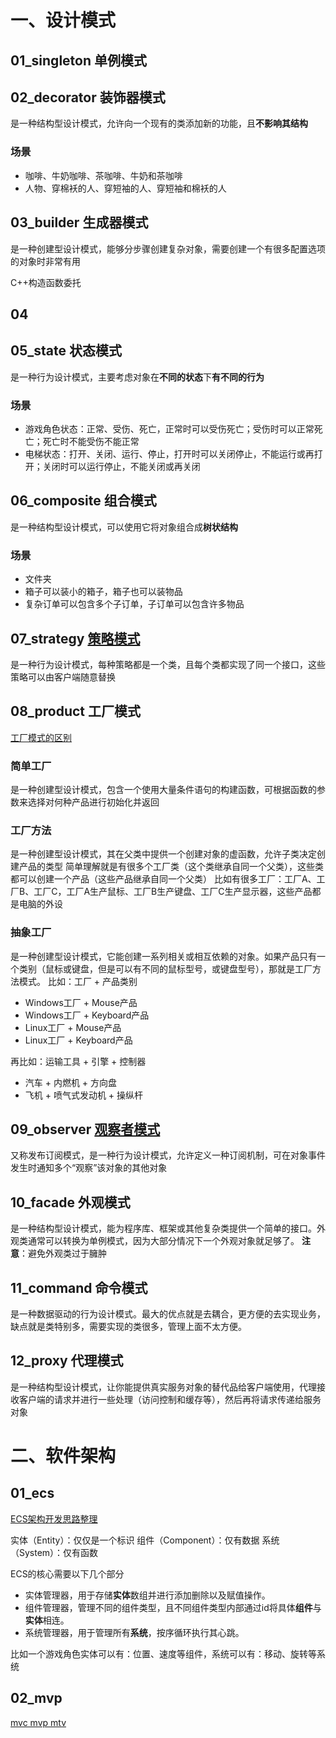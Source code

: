 # 一、设计模式
## 01_singleton 单例模式
## 02_decorator 装饰器模式
是一种结构型设计模式，允许向一个现有的类添加新的功能，且**不影响其结构**
### 场景
- 咖啡、牛奶咖啡、茶咖啡、牛奶和茶咖啡
- 人物、穿棉袄的人、穿短袖的人、穿短袖和棉袄的人
## 03_builder 生成器模式
是一种创建型设计模式，能够分步骤创建复杂对象，需要创建一个有很多配置选项的对象时非常有用

C++构造函数委托
## 04

## 05_state 状态模式
是一种行为设计模式，主要考虑对象在**不同的状态**下**有不同的行为**
### 场景
- 游戏角色状态：正常、受伤、死亡，正常时可以受伤死亡；受伤时可以正常死亡；死亡时不能受伤不能正常
- 电梯状态：打开、关闭、运行、停止，打开时可以关闭停止，不能运行或再打开；关闭时可以运行停止，不能关闭或再关闭
## 06_composite 组合模式
是一种结构型设计模式，可以使用它将对象组合成**树状结构**
### 场景
- 文件夹
- 箱子可以装小的箱子，箱子也可以装物品
- 复杂订单可以包含多个子订单，子订单可以包含许多物品
## 07_strategy [策略模式](https://www.cnblogs.com/mmmmmmmmm/p/15093268.html)
是一种行为设计模式，每种策略都是一个类，且每个类都实现了同一个接口，这些策略可以由客户端随意替换
## 08_product 工厂模式
[工厂模式的区别](https://www.cnblogs.com/mmmmmmmmm/p/15474093.html)
### 简单工厂
是一种创建型设计模式，包含一个使用大量条件语句的构建函数，可根据函数的参数来选择对何种产品进行初始化并返回
### 工厂方法
是一种创建型设计模式，其在父类中提供一个创建对象的虚函数，允许子类决定创建产品的类型
简单理解就是有很多个工厂类（这个类继承自同一个父类），这些类都可以创建一个产品（这些产品继承自同一个父类）
比如有很多工厂：工厂A、工厂B、工厂C，工厂A生产鼠标、工厂B生产键盘、工厂C生产显示器，这些产品都是电脑的外设
### 抽象工厂
是一种创建型设计模式，它能创建一系列相关或相互依赖的对象。如果产品只有一个类别（鼠标或键盘，但是可以有不同的鼠标型号，或键盘型号），那就是工厂方法模式。
比如：工厂 + 产品类别
- Windows工厂 + Mouse产品
- Windows工厂 + Keyboard产品
- Linux工厂 + Mouse产品
- Linux工厂 + Keyboard产品

再比如：运输工具 + 引擎 + 控制器
- 汽车 + 内燃机 + 方向盘
- 飞机 + 喷气式发动机 + 操纵杆
## 09_observer [观察者模式](https://www.cnblogs.com/mmmmmmmmm/p/14838575.html)
又称发布订阅模式，是一种行为设计模式，允许定义一种订阅机制，可在对象事件发生时通知多个“观察”该对象的其他对象
## 10_facade 外观模式
是一种结构型设计模式，能为程序库、框架或其他复杂类提供一个简单的接口。外观类通常可以转换为单例模式，因为大部分情况下一个外观对象就足够了。
**注意**：避免外观类过于臃肿
## 11_command 命令模式
是一种数据驱动的行为设计模式。最大的优点就是去耦合，更方便的去实现业务，缺点就是类特别多，需要实现的类很多，管理上面不太方便。
## 12_proxy 代理模式
是一种结构型设计模式，让你能提供真实服务对象的替代品给客户端使用，代理接收客户端的请求并进行一些处理（访问控制和缓存等），然后再将请求传递给服务对象
# 二、软件架构
## 01_ecs
[ECS架构开发思路整理](https://www.jianshu.com/p/5f6cd0866d86)

实体（Entity）：仅仅是一个标识
组件（Component）：仅有数据
系统（System）：仅有函数

ECS的核心需要以下几个部分
- 实体管理器，用于存储**实体**数组并进行添加删除以及赋值操作。
- 组件管理器，管理不同的组件类型，且不同组件类型内部通过id将具体**组件**与**实体**相连。
- 系统管理器，用于管理所有**系统**，按序循环执行其心跳。

比如一个游戏角色实体可以有：位置、速度等组件，系统可以有：移动、旋转等系统
## 02_mvp
[mvc mvp mtv](https://www.cnblogs.com/mmmmmmmmm/p/15437210.html)
